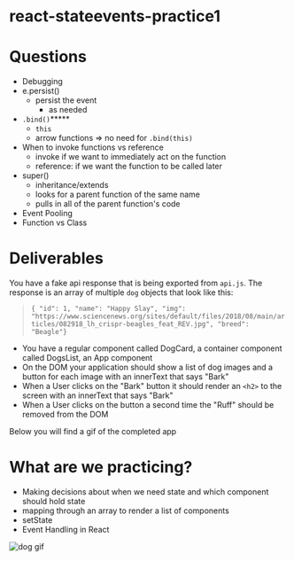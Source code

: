# react-stateevents-practice1


# Questions

- Debugging
- e.persist()
  - persist the event 
    - as needed 
- `.bind()`*****
  - `this`
  - arrow functions => no need for `.bind(this)`
- When to invoke functions vs reference
  - invoke if we want to immediately act on the function
  - reference: if we want the function to be called later 
- super()
  - inheritance/extends
  - looks for a parent function of the same name 
  - pulls in all of the parent function's code 
- Event Pooling
- Function vs Class 
  



# Deliverables

You have a fake api response that is being exported from `api.js`. The response is an array of multiple `dog` objects that look like this:

  > `{ "id": 1, "name": "Happy Slay", "img": "https://www.sciencenews.org/sites/default/files/2018/08/main/articles/082918_lh_crispr-beagles_feat_REV.jpg", "breed": "Beagle"}`

- You have a regular component called DogCard, a container component called DogsList, an App component
- On the DOM your application should show a list of dog images and a button for each image with an innerText that says "Bark"
- When a User clicks on the "Bark" button it should render an `<h2>` to the screen with an innerText that says "Bark"
- When a User clicks on the button a second time the "Ruff" should be removed from the DOM

Below you will find a gif of the completed app

# What are we practicing?

- Making decisions about when we need state and which component should hold state
- mapping through an array to render a list of components
- setState
- Event Handling in React

![dog gif](state-pairing-gif.gif)
